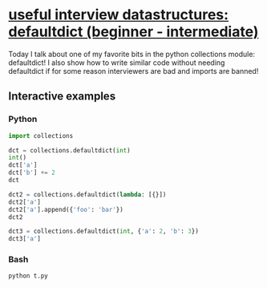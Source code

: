 # [useful interview datastructures: defaultdict (beginner - intermediate)](https://youtu.be/sunYwbKAzI0)

Today I talk about one of my favorite bits in the python collections module: defaultdict!  I also show how to write similar code without needing defaultdict if for some reason interviewers are bad and imports are banned!

## Interactive examples

### Python

```python
import collections

dct = collections.defaultdict(int)
int()
dct['a']
dct['b'] += 2
dct

dct2 = collections.defaultdict(lambda: [{}])
dct2['a']
dct2['a'].append({'foo': 'bar'})
dct2

dct3 = collections.defaultdict(int, {'a': 2, 'b': 3})
dct3['a']
```

### Bash

```bash
python t.py
```
